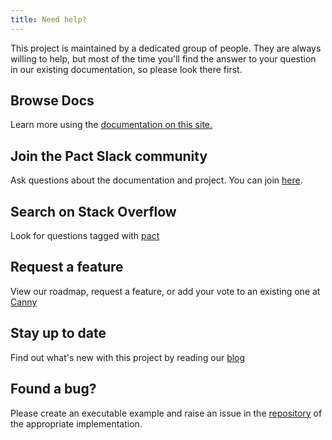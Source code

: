 ```yaml
---
title: Need help?
---
```


This project is maintained by a dedicated group of people. They are always willing to help, but most of the time you'll find the answer to your question in our existing documentation, so please look there first.

## Browse Docs

Learn more using the [documentation on this site.](implementation_guides/cli)

## Join the Pact Slack community

Ask questions about the documentation and project. You can join [here](https://slack.pact.io).

## Search on Stack Overflow

Look for questions tagged with [pact](https://stackoverflow.com/questions/tagged/pact)

## Request a feature

View our roadmap, request a feature, or add your vote to an existing one at [Canny](https://pact.canny.io/)

## Stay up to date

Find out what's new with this project by reading our [blog](http://blog.pact.io)

## Found a bug?

Please create an executable example and raise an issue in the [repository](https://github.com/pact-foundation) of the appropriate implementation.
